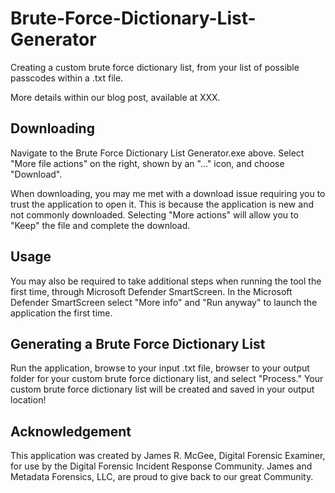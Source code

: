 # Brute-Force-Dictionary-List-Generator

Creating a custom brute force dictionary list, from your list of possible passcodes within a .txt file.

More details within our blog post, available at XXX.

## Downloading

Navigate to the Brute Force Dictionary List Generator.exe above. Select "More file actions" on the right, shown by an "..." icon, and choose "Download".

When downloading, you may me met with a download issue requiring you to trust the application to open it. This is because the application is new and not commonly downloaded. Selecting "More actions" will allow you to "Keep" the file and complete the download. 

## Usage

You may also be required to take additional steps when running the tool the first time, through Microsoft Defender SmartScreen. In the Microsoft Defender SmartScreen select "More info" and "Run anyway" to launch the application the first time. 

## Generating a Brute Force Dictionary List

Run the application, browse to your input .txt file, browser to your output folder for your custom brute force dictionary list, and select "Process." Your custom brute force dictionary list will be created and saved in your output location!

## Acknowledgement

This application was created by James R. McGee, Digital Forensic Examiner, for use by the Digital Forensic Incident Response Community. James and Metadata Forensics, LLC, are proud to give back to our great Community.
